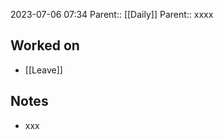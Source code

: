 2023-07-06 07:34
Parent:: [[Daily]] 
Parent:: xxxx






## Worked on

- [[Leave]]

## Notes

- xxx





